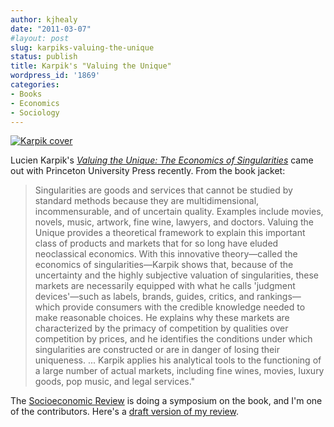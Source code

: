 ```yaml
---
author: kjhealy
date: "2011-03-07"
#layout: post
slug: karpiks-valuing-the-unique
status: publish
title: Karpik's "Valuing the Unique"
wordpress_id: '1869'
categories:
- Books
- Economics
- Sociology
---
```


[![Karpik cover](http://kieranhealy.org/files/misc/k9215.gif)](http://www.amazon.com/Valuing-Unique-Singularities-Lucien-Karpik/dp/0691137102) 

Lucien Karpik's [*Valuing the Unique: The Economics of Singularities*](http://www.amazon.com/Valuing-Unique-Singularities-Lucien-Karpik/dp/0691137102) came out with Princeton University Press recently. From the book jacket: 

> Singularities are goods and services that cannot be studied by standard methods because they are multidimensional, incommensurable, and of uncertain quality. Examples include movies, novels, music, artwork, fine wine, lawyers, and doctors. Valuing the Unique provides a theoretical framework to explain this important class of products and markets that for so long have eluded neoclassical economics. With this innovative theory—called the economics of singularities—Karpik shows that, because of the uncertainty and the highly subjective valuation of singularities, these markets are necessarily equipped with what he calls 'judgment devices'—such as labels, brands, guides, critics, and rankings—which provide consumers with the credible knowledge needed to make reasonable choices. He explains why these markets are characterized by the primacy of competition by qualities over competition by prices, and he identifies the conditions under which singularities are constructed or are in danger of losing their uniqueness. ... Karpik applies his analytical tools to the functioning of a large number of actual markets, including fine wines, movies, luxury goods, pop music, and legal services." 

The [Socioeconomic Review](http://ser.oxfordjournals.org/) is doing a symposium on the book, and I'm one of the contributors. Here's a [draft version of my review](//kieranhealy.org/files/misc/karpik.pdf).
